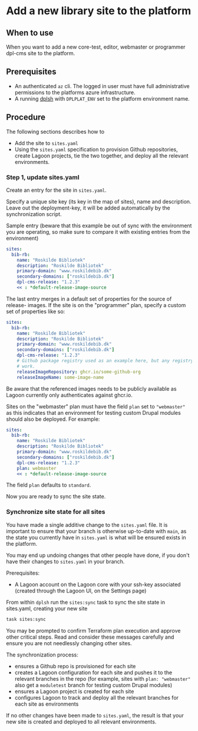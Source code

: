 # Add a new library site to the platform

## When to use

When you want to add a new core-test, editor, webmaster or programmer dpl-cms
site to the platform.

## Prerequisites

* An authenticated `az` cli. The logged in user must have full administrative
  permissions to the platforms azure infrastructure.
* A running [dplsh](using-dplsh.md) with `DPLPLAT_ENV` set to the platform
  environment name.

## Procedure

The following sections describes how to

* Add the site to `sites.yaml`
* Using the `sites.yaml` specification to provision Github repositories,
  create Lagoon projects, tie the two together, and deploy all the
  relevant environments.

### Step 1, update sites.yaml

Create an entry for the site in `sites.yaml`.

Specify a unique site key (its key in the map of sites), name and description.
Leave out the deployment-key, it will be added automatically by the
synchronization script.

Sample entry (beware that this example be out of sync with the environment you
are operating, so make sure to compare it with existing entries from the
environment)

```yaml
sites:
  bib-rb:
    name: "Roskilde Bibliotek"
    description: "Roskilde Bibliotek"
    primary-domain: "www.roskildebib.dk"
    secondary-domains: ["roskildebib.dk"]
    dpl-cms-release: "1.2.3"
    << : *default-release-image-source
```

The last entry merges in a default set of properties for the source of release-
images. If the site is on the "programmer" plan, specify a custom set of
properties like so:

```yaml
sites:
  bib-rb:
    name: "Roskilde Bibliotek"
    description: "Roskilde Bibliotek"
    primary-domain: "www.roskildebib.dk"
    secondary-domains: ["roskildebib.dk"]
    dpl-cms-release: "1.2.3"
    # Github package registry used as an example here, but any registry will
    # work.
    releaseImageRepository: ghcr.io/some-github-org
    releaseImageName: some-image-name
```

Be aware that the referenced images needs to be publicly available as Lagoon
currently only authenticates against ghcr.io.

Sites on the "webmaster" plan must have the field `plan` set to `"webmaster"`
as this indicates that an environment for testing custom Drupal modules should
also be deployed. For example:

```yaml
sites:
  bib-rb:
    name: "Roskilde Bibliotek"
    description: "Roskilde Bibliotek"
    primary-domain: "www.roskildebib.dk"
    secondary-domains: ["roskildebib.dk"]
    dpl-cms-release: "1.2.3"
    plan: webmaster
    << : *default-release-image-source
```

The field `plan` defaults to `standard`.

Now you are ready to sync the site state.

### Synchronize site state for all sites

You have made a single additive change to the `sites.yaml` file. It is
important to ensure that your branch is otherwise up-to-date with `main`,
as the state you currently have in `sites.yaml` is what will be ensured exists
in the platform.

You may end up undoing changes that other people have done, if you don't have
their changes to `sites.yaml` in your branch.

Prerequisites:

* A Lagoon account on the Lagoon core with your ssh-key associated (created through
  the Lagoon UI, on the Settings page)

From within `dplsh` run the `sites:sync` task to sync the site state in
sites.yaml, creating your new site

```sh
task sites:sync
```

You may be prompted to confirm Terraform plan execution and approve other
critical steps. Read and consider these messages carefully and ensure you are
not needlessly changing other sites.

The synchronization process:

* ensures a Github repo is provisioned for each site
* creates a Lagoon configuration for each site and pushes it to the relevant
  branches in the repo (for example, sites with `plan: "webmaster"` also get
  a `moduletest` branch for testing custom Drupal modules)
* ensures a Lagoon project is created for each site
* configures Lagoon to track and deploy all the relevant branches for each site
  as environments

If no other changes have been made to `sites.yaml`, the result is that your new
site is created and deployed to all relevant environments.
